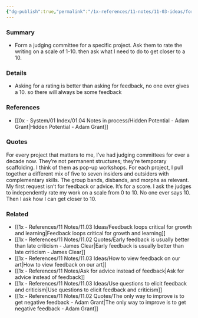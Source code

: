 ```yaml
---
{"dg-publish":true,"permalink":"/1x-references/11-notes/11-03-ideas/form-a-judging-committee-to-give-feedback-on-your-work/","title":"Form a judging committee to give feedback on your work","created":"2024-06-02T21:21:22.291+03:00","updated":"2024-06-02T21:29:24.362+03:00"}
---
```



### Summary
- Form a judging committee for a specific project. Ask them to rate the writing on a scale of 1-10. then ask what I need to do to get closer to a 10.

### Details
- Asking for a rating is better than asking for feedback, no one ever gives a 10. so there will always be some feedback

### References
- [[0x - System/01 Index/01.04 Notes in process/Hidden Potential - Adam Grant\|Hidden Potential - Adam Grant]]

### Quotes
For every project that matters to me, I’ve had judging committees for
over a decade now. They’re not permanent structures; they’re temporary scaffolding. I think of them as pop-up workshops. For each project, I pull together a different mix of five to seven insiders and outsiders with complementary skills. The group bands, disbands, and morphs as relevant. My first request isn’t for feedback or advice. It’s for a score. I ask the
judges to independently rate my work on a scale from 0 to 10. No one ever says 10. Then I ask how I can get closer to 10.

### Related
- [[1x - References/11 Notes/11.03 Ideas/Feedback loops critical for growth and learning\|Feedback loops critical for growth and learning]]
- [[1x - References/11 Notes/11.02 Quotes/Early feedback is usually better than late criticism - James Clear\|Early feedback is usually better than late criticism - James Clear]]
- [[1x - References/11 Notes/11.03 Ideas/How to view feedback on our art\|How to view feedback on our art]]
- [[1x - References/11 Notes/Ask for advice instead of feedback\|Ask for advice instead of feedback]]
- [[1x - References/11 Notes/11.03 Ideas/Use questions to elicit feedback and criticism\|Use questions to elicit feedback and criticism]]
- [[1x - References/11 Notes/11.02 Quotes/The only way to improve is to get negative feedback - Adam Grant\|The only way to improve is to get negative feedback - Adam Grant]]
